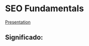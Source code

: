 # SEO Fundamentals

[Presentation](https://static.platzi.com/media/public/uploads/Curso%20de%20SEO_98829bdf-1cf8-4697-8360-ab1d140d07ac.pdf)


## Significado:

